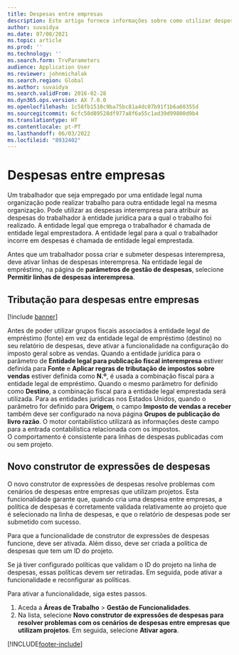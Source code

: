 ```yaml
---
title: Despesas entre empresas
description: Este artigo fornece informações sobre como utilizar despesas interempresa para atribuir as despesas de um trabalhador à entidade legal na qual o trabalho foi executado.
author: suvaidya
ms.date: 07/08/2021
ms.topic: article
ms.prod: ''
ms.technology: ''
ms.search.form: TrvParameters
audience: Application User
ms.reviewer: johnmichalak
ms.search.region: Global
ms.author: suvaidya
ms.search.validFrom: 2016-02-28
ms.dyn365.ops.version: AX 7.0.0
ms.openlocfilehash: 1c58fb1510c9ba75bc81a4dc07b91f1b6a60355d
ms.sourcegitcommit: 6cfc50d89528df977a8f6a55c1ad39d99800d9b4
ms.translationtype: HT
ms.contentlocale: pt-PT
ms.lasthandoff: 06/03/2022
ms.locfileid: "8932402"
---
```

# <a name="intercompany-expenses"></a>Despesas entre empresas

Um trabalhador que seja empregado por uma entidade legal numa organização pode realizar trabalho para outra entidade legal na mesma organização. Pode utilizar as despesas interempresa para atribuir as despesas do trabalhador à entidade jurídica para a qual o trabalho foi realizado. A entidade legal que emprega o trabalhador é chamada de entidade legal emprestadora. A entidade legal para a qual o trabalhador incorre em despesas é chamada de entidade legal emprestada. 

Antes que um trabalhador possa criar e submeter despesas interempresa, deve ativar linhas de despesas interempresa. Na entidade legal de empréstimo, na página de **parâmetros de gestão de despesas**, selecione **Permitir linhas de despesas interempresa**. 

## <a name="tax-posting-for-intercompany-expenses"></a>Tributação para despesas entre empresas

[!include [banner](../includes/banner.md)]

Antes de poder utilizar grupos fiscais associados à entidade legal de empréstimo (fonte) em vez da entidade legal de empréstimo (destino) no seu relatório de despesas, deve ativar a funcionalidade na configuração do imposto geral sobre as vendas. Quando a entidade jurídica para o parâmetro de **Entidade legal para publicação fiscal interempresa** estiver definida para **Fonte** e **Aplicar regras de tributação de impostos sobre vendas** estiver definida como **N.º**, é usada a combinação fiscal para a entidade legal de empréstimo. Quando o mesmo parâmetro for definido como **Destino**, a combinação fiscal para a entidade legal emprestada será utilizada. Para as entidades jurídicas nos Estados Unidos, quando o parâmetro for definido para **Origem**, o campo **Imposto de vendas a receber** também deve ser configurado na nova página **Grupos de publicação do livro razão**. O motor contabilístico utilizará as informações deste campo para a entrada contabilística relacionada com os impostos.   
O comportamento é consistente para linhas de despesas publicadas com ou sem projeto.  

## <a name="new-expense-expression-builder"></a>Novo construtor de expressões de despesas

O novo construtor de expressões de despesas resolve problemas com cenários de despesas entre empresas que utilizam projetos. Esta funcionalidade garante que, quando cria uma despesa entre empresas, a política de despesas é corretamente validada relativamente ao projeto que é selecionado na linha de despesas, e que o relatório de despesas pode ser submetido com sucesso.

Para que a funcionalidade de construtor de expressões de despesas funcione, deve ser ativada. Além disso, deve ser criada a política de despesas que tem um ID do projeto.

Se já tiver configurado políticas que validam o ID do projeto na linha de despesas, essas políticas devem ser retiradas. Em seguida, pode ativar a funcionalidade e reconfigurar as políticas.

Para ativar a funcionalidade, siga estes passos.

1. Aceda a **Áreas de Trabalho** \> **Gestão de Funcionalidades**.
2. Na lista, selecione **Novo construtor de expressões de despesas para resolver problemas com os cenários de despesas entre empresas que utilizam projetos**. Em seguida, selecione **Ativar agora**.

[!INCLUDE[footer-include](../includes/footer-banner.md)]
